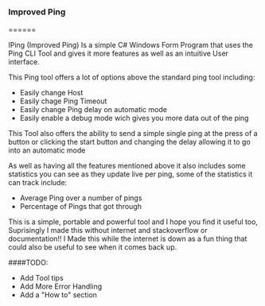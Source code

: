 # <IPing>
### Improved Ping
======

IPing (Improved Ping) Is a simple C# Windows Form Program that uses the Ping CLI Tool and gives it more
features as well as an intuitive User interface.

This Ping tool offers a lot of options above the standard ping tool including:
* Easily change Host
* Easily chage Ping Timeout
* Easily change Ping delay on automatic mode
* Easily enable a debug mode wich gives you more data out of the ping

This Tool also offers the ability to send a simple single ping at the press of a button or
clicking the start button and changing the delay allowing it to go into an automatic mode

As well as having all the features mentioned above it also includes some statistics you can see as
they update live per ping, some of the statistics it can track include:
* Average Ping over a number of pings
* Percentage of Pings that got through 

This is a simple, portable and powerful tool and I hope you find it useful too, Suprisingly I made this
without internet and stackoverflow or documentation!! I Made this while the internet is down as a fun thing
that could also be useful to see when it comes back up.

####TODO:
* Add Tool tips
* Add More Error Handling
* Add a "How to" section
